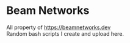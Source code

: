 # Beam Networks
All property of https://beamnetworks.dev
<br>
Random bash scripts I create and upload here.
